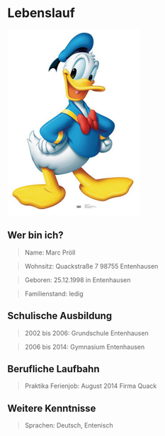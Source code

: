 # Lebenslauf

![alt text](https://github.com/StrangerKuma/Einkaufsliste/blob/118f31f43905a386320fb886db4890d32282d60b/Bild.jpg)

## Wer bin ich?

> Name: 			Marc Pröll

> Wohnsitz: 		Quackstraße 7
					98755 Entenhausen
			
> Geboren:			25.12.1998 in Entenhausen

> Familienstand: 	ledig

## Schulische Ausbildung
> 2002 bis 2006:	Grundschule Entenhausen

> 2006 bis 2014:	Gymnasium Entenhausen

## Berufliche Laufbahn

> Praktika Ferienjob: August 2014 Firma Quack

## Weitere Kenntnisse

> Sprachen:		Deutsch, Entenisch



